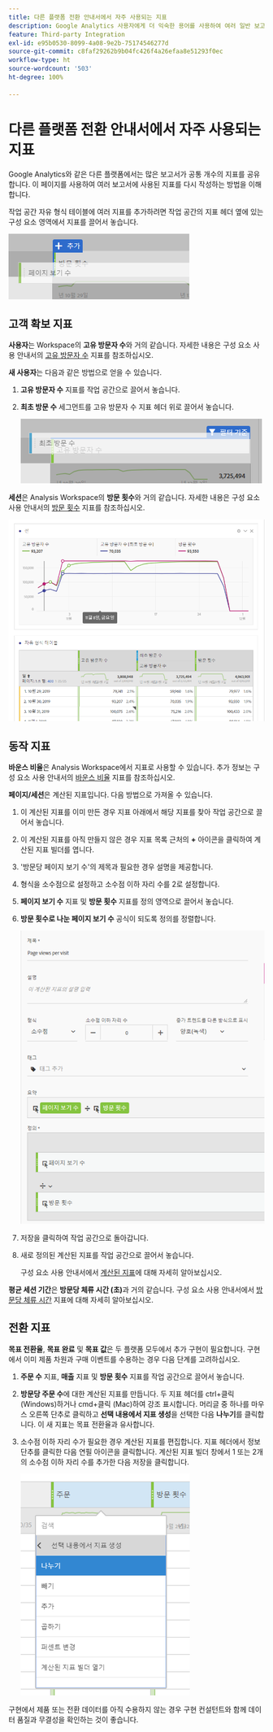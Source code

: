 ```yaml
---
title: 다른 플랫폼 전환 안내서에서 자주 사용되는 지표
description: Google Analytics 사용자에게 더 익숙한 용어를 사용하여 여러 일반 보고서의 지표 데이터를 가져오는 방법을 이해합니다.
feature: Third-party Integration
exl-id: e95b0530-8099-4a08-9e2b-75174546277d
source-git-commit: c8faf29262b9b04fc426f4a26efaa8e51293f0ec
workflow-type: ht
source-wordcount: '503'
ht-degree: 100%

---
```


# 다른 플랫폼 전환 안내서에서 자주 사용되는 지표

Google Analytics와 같은 다른 플랫폼에서는 많은 보고서가 공통 개수의 지표를 공유합니다. 이 페이지를 사용하여 여러 보고서에 사용된 지표를 다시 작성하는 방법을 이해합니다.

작업 공간 자유 형식 테이블에 여러 지표를 추가하려면 작업 공간의 지표 헤더 옆에 있는 구성 요소 영역에서 지표를 끌어서 놓습니다.

![추가 지표](/help/technotes/ga-to-aa/assets/new_metric.png)

## 고객 확보 지표

**사용자**&#x200B;는 Workspace의 **고유 방문자 수**&#x200B;와 거의 같습니다. 자세한 내용은 구성 요소 사용 안내서의 [고유 방문자 수](/help/components/metrics/unique-visitors.md) 지표를 참조하십시오.

**새 사용자**&#x200B;는 다음과 같은 방법으로 얻을 수 있습니다.

1. **고유 방문자 수** 지표를 작업 공간으로 끌어서 놓습니다.
2. **최초 방문 수** 세그먼트를 고유 방문자 수 지표 헤더 위로 끌어서 놓습니다.

   ![최초 방문](../assets/first_time_visits.png)

**세션**&#x200B;은 Analysis Workspace의 **방문 횟수**&#x200B;와 거의 같습니다. 자세한 내용은 구성 요소 사용 안내서의 [방문 횟수](/help/components/metrics/visits.md) 지표를 참조하십시오.

![고객 확보 지표](../assets/acquisition_metrics.png)

## 동작 지표

**바운스 비율**&#x200B;은 Analysis Workspace에서 지표로 사용할 수 있습니다. 추가 정보는 구성 요소 사용 안내서의 [바운스 비율](/help/components/metrics/bounce-rate.md) 지표를 참조하십시오.

**페이지/세션**&#x200B;은 계산된 지표입니다. 다음 방법으로 가져올 수 있습니다.

1. 이 계산된 지표를 이미 만든 경우 지표 아래에서 해당 지표를 찾아 작업 공간으로 끌어서 놓습니다.
2. 이 계산된 지표를 아직 만들지 않은 경우 지표 목록 근처의 **+** 아이콘을 클릭하여 계산된 지표 빌더를 엽니다.
3. &#39;방문당 페이지 보기 수&#39;의 제목과 필요한 경우 설명을 제공합니다.
4. 형식을 소수점으로 설정하고 소수점 이하 자리 수를 2로 설정합니다.
5. **페이지 보기 수** 지표 및 **방문 횟수** 지표를 정의 영역으로 끌어서 놓습니다.
6. **방문 횟수로 나눈 페이지 보기 수** 공식이 되도록 정의를 정렬합니다.

   ![방문당 페이지 보기 수](/help/technotes/ga-to-aa/assets/page_views_per_visit.png)

7. 저장을 클릭하여 작업 공간으로 돌아갑니다.
8. 새로 정의된 계산된 지표를 작업 공간으로 끌어서 놓습니다.

   구성 요소 사용 안내서에서 [계산된 지표](/help/components/c-calcmetrics/cm-overview.md)에 대해 자세히 알아보십시오.

**평균 세션 기간**&#x200B;은 **방문당 체류 시간 (초)**&#x200B;과 거의 같습니다. 구성 요소 사용 안내서에서 [방문당 체류 시간](/help/components/metrics/time-spent-per-visit.md) 지표에 대해 자세히 알아보십시오.

## 전환 지표

**목표 전환율**, **목표 완료** 및 **목표 값**&#x200B;은 두 플랫폼 모두에서 추가 구현이 필요합니다. 구현에서 이미 제품 차원과 구매 이벤트를 수용하는 경우 다음 단계를 고려하십시오.

1. **주문 수** 지표, **매출** 지표 및 **방문 횟수** 지표를 작업 공간으로 끌어서 놓습니다.
1. **방문당 주문 수**&#x200B;에 대한 계산된 지표를 만듭니다. 두 지표 헤더를 ctrl+클릭 (Windows)하거나 cmd+클릭 (Mac)하여 강조 표시합니다. 머리글 중 하나를 마우스 오른쪽 단추로 클릭하고 **선택 내용에서 지표 생성**&#x200B;을 선택한 다음 **나누기**&#x200B;를 클릭합니다. 이 새 지표는 목표 전환율과 유사합니다.
1. 소수점 이하 자리 수가 필요한 경우 계산된 지표를 편집합니다. 지표 헤더에서 정보 단추를 클릭한 다음 연필 아이콘을 클릭합니다. 계산된 지표 빌더 창에서 1 또는 2개의 소수점 이하 자리 수를 추가한 다음 저장을 클릭합니다.

   ![방문당 주문 수](/help/technotes/ga-to-aa/assets/orders_per_visit.png)

구현에서 제품 또는 전환 데이터를 아직 수용하지 않는 경우 구현 컨설턴트와 함께 데이터 품질과 무결성을 확인하는 것이 좋습니다.
